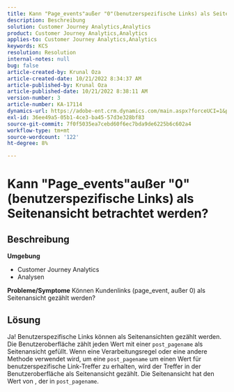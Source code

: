 ```yaml
---
title: Kann "Page_events"außer "0"(benutzerspezifische Links) als Seitenansicht betrachtet werden?
description: Beschreibung
solution: Customer Journey Analytics,Analytics
product: Customer Journey Analytics,Analytics
applies-to: Customer Journey Analytics,Analytics
keywords: KCS
resolution: Resolution
internal-notes: null
bug: false
article-created-by: Krunal Oza
article-created-date: 10/21/2022 8:34:37 AM
article-published-by: Krunal Oza
article-published-date: 10/21/2022 8:38:11 AM
version-number: 3
article-number: KA-17114
dynamics-url: https://adobe-ent.crm.dynamics.com/main.aspx?forceUCI=1&pagetype=entityrecord&etn=knowledgearticle&id=e0d0b62f-1b51-ed11-bba2-0022480867fb
exl-id: 36ee49a5-05b1-4ce3-ba45-57d3e328bf83
source-git-commit: 7f0f5035ea7cebd60f6ec7bda9de6225b6c602a4
workflow-type: tm+mt
source-wordcount: '122'
ht-degree: 8%

---
```


# Kann &quot;Page_events&quot;außer &quot;0&quot;(benutzerspezifische Links) als Seitenansicht betrachtet werden?

## Beschreibung

<b>Umgebung</b>
- Customer Journey Analytics
- Analysen



<b>Probleme/Symptome</b>
Können Kundenlinks (page_event, außer 0) als Seitenansicht gezählt werden?


## Lösung


Ja! Benutzerspezifische Links können als Seitenansichten gezählt werden. Die Benutzeroberfläche zählt jeden Wert mit einer `post_pagename` als Seitenansicht gefüllt. Wenn eine Verarbeitungsregel oder eine andere Methode verwendet wird, um eine `post_pagename` um einen Wert für benutzerspezifische Link-Treffer zu erhalten, wird der Treffer in der Benutzeroberfläche als Seitenansicht gezählt. Die Seitenansicht hat den Wert von , der in `post_pagename`.
